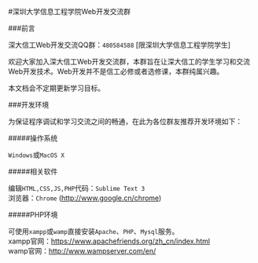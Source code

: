 #深圳大学信息工程学院Web开发交流群

###前言

深大信工Web开发交流QQ群：`480584588` [限深圳大学信息工程学院学生]

欢迎大家加入深大信工Web开发交流群，本群旨在让深大信工的学生学习和交流Web开发技术。Web开发并不是信工必修或者选修课，本群纯属兴趣。

本文档会不定期更新学习目标。

###开发环境

为保证程序调试和学习交流之间的畅通，在此为各位群友推荐开发环境如下：

#####操作系统

`Windows`或`MacOS X`

#####相关软件

编辑`HTML,CSS,JS,PHP`代码：`Sublime Text 3` <br/>
浏览器：`Chrome` (<http://www.google.cn/chrome>)

#####PHP环境

可使用`xampp`或`wamp`直接安装`Apache`、`PHP`、`Mysql`服务。<br/>
xampp官网：<https://www.apachefriends.org/zh_cn/index.html><br/>
wamp官网：<http://www.wampserver.com/en/>

